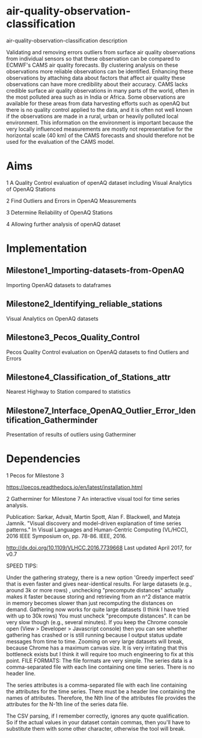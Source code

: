 # air-quality-observation-classification
  
air-quality-observation-classification description 

Validating and removing errors outliers from surface air quality observations from individual sensors so that these observation can be compared to ECMWF's CAMS air quality forecasts. By clustering analysis on these observations more reliable observations can be identified. Enhancing these observations by attaching data about factors that affect air quality these observations can have more credibility about their accuracy. CAMS lacks credible surface air quality observations in many parts of the world, often in the most polluted area such as in India or Africa. Some observations are available for these areas from data harvesting efforts such as openAQ but there is no quality control applied to the data, and it is often not well known if the observations are made in a rural, urban or heavily polluted local environment. This information on the environment is important because the very locally influenced measurements are mostly not representative for the horizontal scale (40 km) of the CAMS forecasts and should therefore not be used for the evaluation of the CAMS model.

# Aims 

1 A Quality Control evaluation of openAQ dataset including Visual Analytics of OpenAQ Stations 

2 Find Outliers and Errors in OpenAQ Measurements 

3 Determine Reliability of OpenAQ Stations 

4 Allowing further analysis of openAQ dataset

# Implementation 

## Milestone1_Importing-datasets-from-OpenAQ

Importing OpenAQ datasets to dataframes

## Milestone2_Identifying_reliable_stations

Visual Analytics on OpenAQ datasets

## Milestone3_Pecos_Quality_Control

Pecos Quality Control evaluation on OpenAQ datasets to find Outliers and Errors

## Milestone4_Classification_of_Stations_attr

Nearest Highway to Station compared to statistics

## Milestone7_Interface_OpenAQ_Outlier_Error_Identification_Gatherminder

Presentation of results of outliers using Gatherminer


# Dependencies

1 Pecos for Milestone 3

https://pecos.readthedocs.io/en/latest/installation.html

2 Gatherminer for Milestone 7 
An interactive visual tool for time series analysis.

Publication: Sarkar, Advait, Martin Spott, Alan F. Blackwell, and Mateja Jamnik. "Visual discovery and model-driven explanation of time series patterns." In Visual Languages and Human-Centric Computing (VL/HCC), 2016 IEEE Symposium on, pp. 78-86. IEEE, 2016.

http://dx.doi.org/10.1109/VLHCC.2016.7739668
Last updated April 2017, for v0.7

SPEED TIPS:

Under the gathering strategy, there is a new option 'Greedy imperfect seed' that is even faster and gives near-identical results.
For large datasets (e.g., around 3k or more rows) , unchecking "precompute distances" actually makes it faster because storing and retrieving from an n^2 distance matrix in memory becomes slower than just recomputing the distances on demand.
Gathering now works for quite large datasets (I think I have tried with up to 30k rows) You must uncheck "precompute distances". It can be very slow though (e.g., several minutes). If you keep the Chrome console open (View > Developer > Javascript console) then you can see whether gathering has crashed or is still running because I output status update messages from time to time.
Zooming on very large datasets will break, because Chrome has a maximum canvas size. It is very irritating that this bottleneck exists but I think it will require too much engineering to fix at this point.
FILE FORMATS: The file formats are very simple. The series data is a comma-separated file with each line containing one time series. There is no header line.

The series attributes is a comma-separated file with each line containing the attributes for the time series. There must be a header line containing the names of attributes. Therefore, the Nth line of the attributes file provides the attributes for the N-1th line of the series data file.

The CSV parsing, if I remember correctly, ignores any quote qualification. So if the actual values in your dataset contain commas, then you'll have to substitute them with some other character, otherwise the tool will break.
